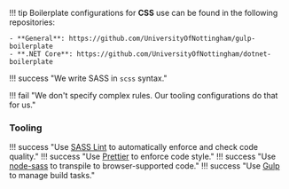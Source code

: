 !!! tip
    Boilerplate configurations for **CSS** use can be found in the following repositories:

    - **General**: https://github.com/UniversityOfNottingham/gulp-boilerplate
    - **.NET Core**: https://github.com/UniversityOfNottingham/dotnet-boilerplate

!!! success "We write SASS in `scss` syntax."

!!! fail "We don't specify complex rules. Our tooling configurations do that for us."

### Tooling

!!! success "Use [SASS Lint] to automatically enforce and check code quality."
!!! success "Use [Prettier] to enforce code style."
!!! success "Use [node-sass] to transpile to browser-supported code."
!!! success "Use [Gulp] to manage build tasks."

[node-sass]: https://github.com/sass/node-sass
[SASS Lint]: https://www.npmjs.com/package/sass-lint
[prettier]: https://prettier.io/
[gulp]: https://gulpjs.org/
[jsdoc]: http://usejsdoc.org/
[babel]: https://babeljs.io/